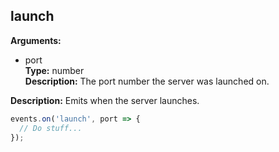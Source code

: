 ## launch

**Arguments:**
  - port  
    **Type:** number  
    **Description:** The port number the server was launched on.

**Description:** Emits when the server launches.

```ts
events.on('launch', port => {
  // Do stuff...
});
```
